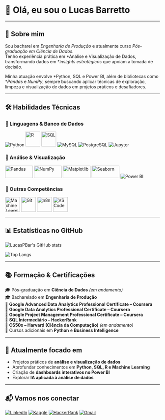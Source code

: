 # 👋 Olá, eu sou o Lucas Barretto

---

## 🚀 Sobre mim  

Sou bacharel em *Engenharia de Produção* e atualmente curso *Pós-graduação em Ciência de Dados*.  
Tenho experiência prática em *Análise e Visualização de Dados, transformando dados em **insights estratégicos* que apoiam a tomada de decisão.  

Minha atuação envolve *Python, SQL e Power BI, além de bibliotecas como **Pandas* e *NumPy*, sempre buscando aplicar técnicas de exploração, limpeza e visualização de dados em projetos práticos e desafiadores.  

---

## 🛠️ Habilidades Técnicas

### 🔹 Linguagens & Banco de Dados
<p align="left">
  <img src="https://img.icons8.com/color/48/000000/python.png" alt="Python"/>
  <img src="https://www.r-project.org/logo/Rlogo.png" alt="R" width="48" height="48"/>
  <img src="https://img.icons8.com/external-flat-juicy-fish/60/000000/external-sql-coding-and-development-flat-flat-juicy-fish.png" alt="SQL" width="48" height="48"/>
  <img src="https://img.icons8.com/color/48/000000/mysql-logo.png" alt="MySQL"/>
  <img src="https://img.icons8.com/color/48/000000/postgreesql.png" alt="PostgreSQL"/>
  <img src="https://img.icons8.com/fluency/48/000000/jupyter.png" alt="Jupyter"/>
</p>

### 🔹 Análise & Visualização
<p align="left">
  <img src="https://upload.wikimedia.org/wikipedia/commons/e/ed/Pandas_logo.svg" alt="Pandas" width="90" height="40"/>
  <img src="https://upload.wikimedia.org/wikipedia/commons/1/1a/NumPy_logo.svg" alt="NumPy" width="90" height="40"/>
  <img src="https://matplotlib.org/_static/logo2_compressed.svg" alt="Matplotlib" width="90" height="40"/>
  <img src="https://seaborn.pydata.org/_static/logo-wide-lightbg.svg" alt="Seaborn" width="90" height="40"/>
  <img src="https://img.icons8.com/color/48/000000/power-bi.png" alt="Power BI"/>
</p>

### 🔹 Outras Competências
<p align="left">
  <img src="https://img.icons8.com/color/48/000000/artificial-intelligence.png" alt="Machine Learning" width="48" height="48"/>
  <img src="https://img.icons8.com/color/48/000000/git.png" alt="Git" width="48" height="48"/>
  <img src="https://n8n.io/favicon-32x32.png" alt="n8n" width="48" height="48"/>
  <img src="https://img.icons8.com/color/48/000000/visual-studio-code-2019.png" alt="VSCode" width="48" height="48"/>
</p>



---

## 📊 Estatísticas no GitHub

<!-- Estatísticas de contribuição -->
![LucasPBar's GitHub stats](https://github-readme-stats.vercel.app/api?username=LucasPBar&show_icons=true&theme=dark&include_all_commits=true)

<!-- Linguagens mais usadas -->
![Top Langs](https://github-readme-stats.vercel.app/api/top-langs/?username=LucasPBar&langs_count=8&theme=dark&include_all_commits=true)

</div>

---

## 📚 Formação & Certificações  

🎓 Pós-graduação em **Ciência de Dados** *(em andamento)*  
🎓 Bacharelado em **Engenharia de Produção**  
📜 **Google Advanced Data Analytics Professional Certificate – Coursera**  
📜 **Google Data Analytics Professional Certificate – Coursera**  
📜 **Google Project Management Professional Certificate – Coursera**  
📜 **SQL Intermediário – HackerRank**  
📜 **CS50x – Harvard (Ciência da Computação)** *(em andamento)*  
📜 Cursos adicionais em **Python** e **Business Intelligence**  

---

## 🌱 Atualmente focado em  

- Projetos práticos de **análise e visualização de dados**  
- Aprofundar conhecimentos em **Python, SQL, R e Machine Learning**  
- Criação de **dashboards interativos no Power BI**  
- Explorar **IA aplicada à análise de dados**  

---

## 📬 Vamos nos conectar

[![LinkedIn](https://img.shields.io/badge/LinkedIn-0A66C2?style=for-the-badge&logo=linkedin&logoColor=white)](https://www.linkedin.com/in/lucaspimentabarretto/)
[![Kaggle](https://img.shields.io/badge/Kaggle-20BEFF?style=for-the-badge&logo=kaggle&logoColor=white)](https://www.kaggle.com/lucaspbarretto)
[![HackerRank](https://img.shields.io/badge/HackerRank-2EC866?style=for-the-badge&logo=hackerrank&logoColor=white)](https://www.hackerrank.com/lucaspimenta1805)
[![Gmail](https://img.shields.io/badge/-Gmail-D14836?style=for-the-badge&logo=gmail&logoColor=white)](mailto:lucaspimenta1805@gmail.com)

